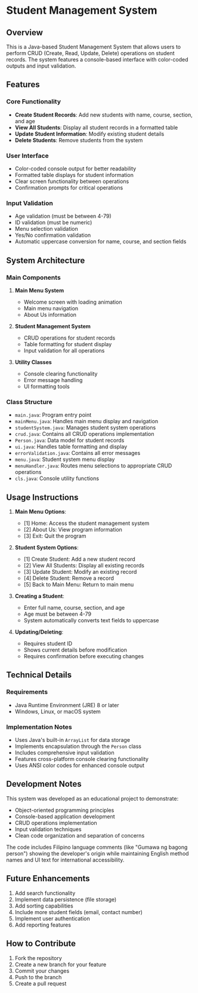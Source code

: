 # Student Management System

## Overview
This is a Java-based Student Management System that allows users to perform CRUD (Create, Read, Update, Delete) operations on student records. The system features a console-based interface with color-coded outputs and input validation.

## Features

### Core Functionality
- **Create Student Records**: Add new students with name, course, section, and age
- **View All Students**: Display all student records in a formatted table
- **Update Student Information**: Modify existing student details
- **Delete Students**: Remove students from the system

### User Interface
- Color-coded console output for better readability
- Formatted table displays for student information
- Clear screen functionality between operations
- Confirmation prompts for critical operations

### Input Validation
- Age validation (must be between 4-79)
- ID validation (must be numeric)
- Menu selection validation
- Yes/No confirmation validation
- Automatic uppercase conversion for name, course, and section fields

## System Architecture

### Main Components
1. **Main Menu System**
   - Welcome screen with loading animation
   - Main menu navigation
   - About Us information

2. **Student Management System**
   - CRUD operations for student records
   - Table formatting for student display
   - Input validation for all operations

3. **Utility Classes**
   - Console clearing functionality
   - Error message handling
   - UI formatting tools

### Class Structure
- `main.java`: Program entry point
- `mainMenu.java`: Handles main menu display and navigation
- `studentSystem.java`: Manages student system operations
- `crud.java`: Contains all CRUD operations implementation
- `Person.java`: Data model for student records
- `ui.java`: Handles table formatting and display
- `errorValidation.java`: Contains all error messages
- `menu.java`: Student system menu display
- `menuHandler.java`: Routes menu selections to appropriate CRUD operations
- `cls.java`: Console utility functions

## Usage Instructions

1. **Main Menu Options**:
   - [1] Home: Access the student management system
   - [2] About Us: View program information
   - [3] Exit: Quit the program

2. **Student System Options**:
   - [1] Create Student: Add a new student record
   - [2] View All Students: Display all existing records
   - [3] Update Student: Modify an existing record
   - [4] Delete Student: Remove a record
   - [5] Back to Main Menu: Return to main menu

3. **Creating a Student**:
   - Enter full name, course, section, and age
   - Age must be between 4-79
   - System automatically converts text fields to uppercase

4. **Updating/Deleting**:
   - Requires student ID
   - Shows current details before modification
   - Requires confirmation before executing changes

## Technical Details

### Requirements
- Java Runtime Environment (JRE) 8 or later
- Windows, Linux, or macOS system

### Implementation Notes
- Uses Java's built-in `ArrayList` for data storage
- Implements encapsulation through the `Person` class
- Includes comprehensive input validation
- Features cross-platform console clearing functionality
- Uses ANSI color codes for enhanced console output

## Development Notes

This system was developed as an educational project to demonstrate:
- Object-oriented programming principles
- Console-based application development
- CRUD operations implementation
- Input validation techniques
- Clean code organization and separation of concerns

The code includes Filipino language comments (like "Gumawa ng bagong person") showing the developer's origin while maintaining English method names and UI text for international accessibility.

## Future Enhancements
1. Add search functionality
2. Implement data persistence (file storage)
3. Add sorting capabilities
4. Include more student fields (email, contact number)
5. Implement user authentication
6. Add reporting features

## How to Contribute
1. Fork the repository
2. Create a new branch for your feature
3. Commit your changes
4. Push to the branch
5. Create a pull request
